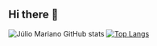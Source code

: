 ## Hi there 👋

![Júlio Mariano GitHub stats](https://github-readme-stats.vercel.app/api?username=MarianoJuly&show_icons=true&count_private=true&theme=radical)
[![Top Langs](https://github-readme-stats.vercel.app/api/top-langs/?username=MarianoJuly&layout=compact)](https://github.com/anuraghazra/github-readme-stats)

<!--
**MarianoJuly/MarianoJuly** is a ✨ _special_ ✨ repository because its `README.md` (this file) appears on your GitHub profile.

Here are some ideas to get you started:

- 🔭 I’m currently working on ...
- 🌱 I’m currently learning ...
- 👯 I’m looking to collaborate on ...
- 🤔 I’m looking for help with ...
- 💬 Ask me about ...
- 📫 How to reach me: ...
- 😄 Pronouns: ...
- ⚡ Fun fact: ...
-->
